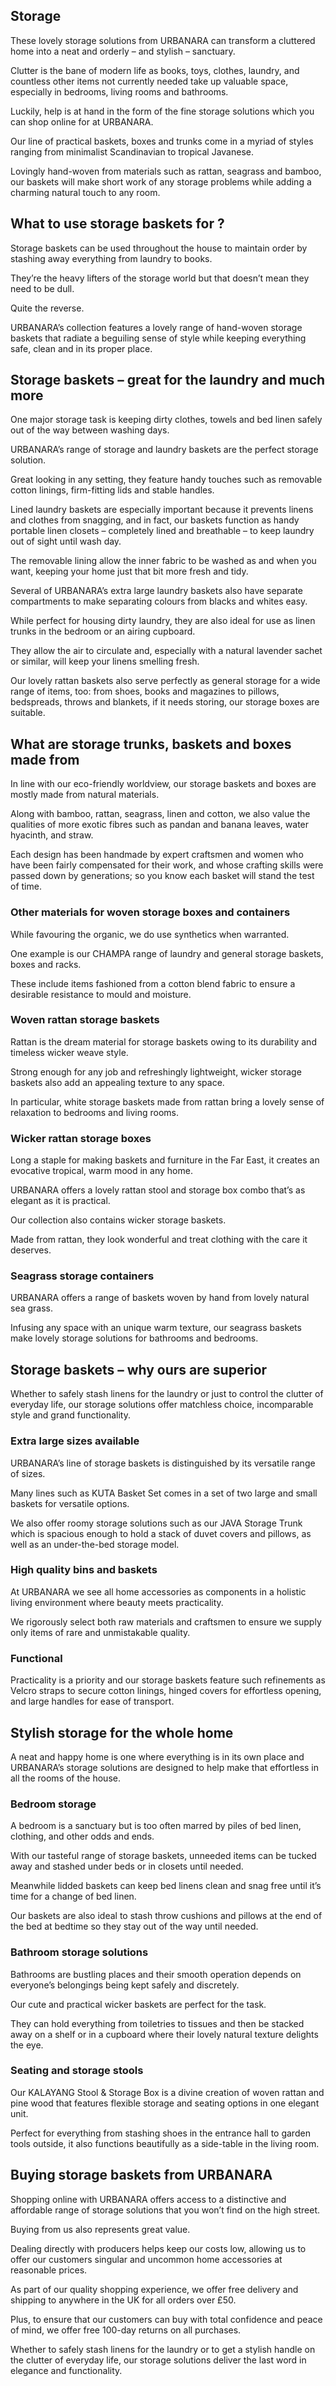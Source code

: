 Storage
-------

These lovely storage solutions from URBANARA can transform a cluttered home into a neat and orderly – and stylish – sanctuary.

Clutter is the bane of modern life as books, toys, clothes, laundry, and countless other items not currently needed take up valuable space, especially in bedrooms, living rooms and bathrooms.

Luckily, help is at hand in the form of the fine storage solutions which you can shop online for at URBANARA.

Our line of practical baskets, boxes and trunks come in a myriad of styles ranging from minimalist Scandinavian to tropical Javanese.

Lovingly hand-woven from materials such as rattan, seagrass and bamboo, our baskets will make short work of any storage problems while adding a charming natural touch to any room.

What to use storage baskets for ?
---------------------------------

Storage baskets can be used throughout the house to maintain order by stashing away everything from laundry to books.

They’re the heavy lifters of the storage world but that doesn’t mean they need to be dull.

Quite the reverse.

URBANARA’s collection features a lovely range of hand-woven storage baskets that radiate a beguiling sense of style while keeping everything safe, clean and in its proper place.

Storage baskets – great for the laundry and much more
-----------------------------------------------------

One major storage task is keeping dirty clothes, towels and bed linen safely out of the way between washing days.

URBANARA’s range of storage and laundry baskets are the perfect storage solution.

Great looking in any setting, they feature handy touches such as removable cotton linings, firm-fitting lids and stable handles.

Lined laundry baskets are especially important because it prevents linens and clothes from snagging, and in fact, our baskets function as handy portable linen closets – completely lined and breathable – to keep laundry out of sight until wash day.

The removable lining allow the inner fabric to be washed as and when you want, keeping your home just that bit more fresh and tidy.

Several of URBANARA’s extra large laundry baskets also have separate compartments to make separating colours from blacks and whites easy.

While perfect for housing dirty laundry, they are also ideal for use as linen trunks in the bedroom or an airing cupboard.

They allow the air to circulate and, especially with a natural lavender sachet or similar, will keep your linens smelling fresh.

Our lovely rattan baskets also serve perfectly as general storage for a wide range of items, too: from shoes, books and magazines to pillows, bedspreads, throws and blankets, if it needs storing, our storage boxes are suitable.

What are storage trunks, baskets and boxes made from
----------------------------------------------------

In line with our eco-friendly worldview, our storage baskets and boxes are mostly made from natural materials.

Along with bamboo, rattan, seagrass, linen and cotton, we also value the qualities of more exotic fibres such as pandan and banana leaves, water hyacinth, and straw.

Each design has been handmade by expert craftsmen and women who have been fairly compensated for their work, and whose crafting skills were passed down by generations; so you know each basket will stand the test of time.

### Other materials for woven storage boxes and containers

While favouring the organic, we do use synthetics when warranted.

One example is our CHAMPA range of laundry and general storage baskets, boxes and racks.

These include items fashioned from a cotton blend fabric to ensure a desirable resistance to mould and moisture.

### Woven rattan storage baskets

Rattan is the dream material for storage baskets owing to its durability and timeless wicker weave style.

Strong enough for any job and refreshingly lightweight, wicker storage baskets also add an appealing texture to any space.

In particular, white storage baskets made from rattan bring a lovely sense of relaxation to bedrooms and living rooms.

### Wicker rattan storage boxes

Long a staple for making baskets and furniture in the Far East, it creates an evocative tropical, warm mood in any home.

URBANARA offers a lovely rattan stool and storage box combo that’s as elegant as it is practical.

Our collection also contains wicker storage baskets.

Made from rattan, they look wonderful and treat clothing with the care it deserves.

### Seagrass storage containers

URBANARA offers a range of baskets woven by hand from lovely natural sea grass.

Infusing any space with an unique warm texture, our seagrass baskets make lovely storage solutions for bathrooms and bedrooms.

Storage baskets – why ours are superior
---------------------------------------

Whether to safely stash linens for the laundry or just to control the clutter of everyday life, our storage solutions offer matchless choice, incomparable style and grand functionality.

### Extra large sizes available

URBANARA’s line of storage baskets is distinguished by its versatile range of sizes.

Many lines such as KUTA Basket Set comes in a set of two large and small baskets for versatile options.

We also offer roomy storage solutions such as our JAVA Storage Trunk which is spacious enough to hold a stack of duvet covers and pillows, as well as an under-the-bed storage model.

### High quality bins and baskets

At URBANARA we see all home accessories as components in a holistic living environment where beauty meets practicality.

We rigorously select both raw materials and craftsmen to ensure we supply only items of rare and unmistakable quality.

### Functional

Practicality is a priority and our storage baskets feature such refinements as Velcro straps to secure cotton linings, hinged covers for effortless opening, and large handles for ease of transport.

Stylish storage for the whole home
----------------------------------

A neat and happy home is one where everything is in its own place and URBANARA’s storage solutions are designed to help make that effortless in all the rooms of the house.

### Bedroom storage

A bedroom is a sanctuary but is too often marred by piles of bed linen, clothing, and other odds and ends.

With our tasteful range of storage baskets, unneeded items can be tucked away and stashed under beds or in closets until needed.

Meanwhile lidded baskets can keep bed linens clean and snag free until it’s time for a change of bed linen.

Our baskets are also ideal to stash throw cushions and pillows at the end of the bed at bedtime so they stay out of the way until needed.

### Bathroom storage solutions

Bathrooms are bustling places and their smooth operation depends on everyone’s belongings being kept safely and discretely.

Our cute and practical wicker baskets are perfect for the task.

They can hold everything from toiletries to tissues and then be stacked away on a shelf or in a cupboard where their lovely natural texture delights the eye.

### Seating and storage stools

Our KALAYANG Stool & Storage Box is a divine creation of woven rattan and pine wood that features flexible storage and seating options in one elegant unit.

Perfect for everything from stashing shoes in the entrance hall to garden tools outside, it also functions beautifully as a side-table in the living room.

Buying storage baskets from URBANARA
------------------------------------

Shopping online with URBANARA offers access to a distinctive and affordable range of storage solutions that you won’t find on the high street.

Buying from us also represents great value.

Dealing directly with producers helps keep our costs low, allowing us to offer our customers singular and uncommon home accessories at reasonable prices.

As part of our quality shopping experience, we offer free delivery and shipping to anywhere in the UK for all orders over £50.

Plus, to ensure that our customers can buy with total confidence and peace of mind, we offer free 100-day returns on all purchases.

Whether to safely stash linens for the laundry or to get a stylish handle on the clutter of everyday life, our storage solutions deliver the last word in elegance and functionality.


